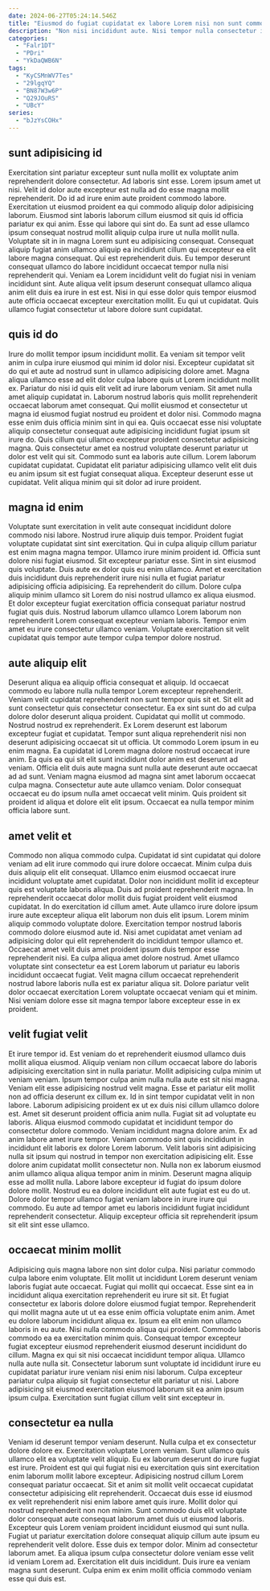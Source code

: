 ```yaml
---
date: 2024-06-27T05:24:14.546Z
title: "Eiusmod do fugiat cupidatat ex labore Lorem nisi non sunt commodo cillum labore reprehenderit."
description: "Non nisi incididunt aute. Nisi tempor nulla consectetur id incididunt magna exercitation adipisicing veniam sunt dolor Lorem nulla excepteur."
categories:
  - "Falr1DT"
  - "PDri"
  - "YkDaQWB6N"
tags:
  - "KyCSMnWV7Tes"
  - "29lgqYQ"
  - "BN87W3w6P"
  - "Q29JOuRS"
  - "UBcY"
series:
  - "bJzYsCOHx"
---
```



## sunt adipisicing id

Exercitation sint pariatur excepteur sunt nulla mollit ex voluptate anim reprehenderit dolore consectetur. Ad laboris sint esse. Lorem ipsum amet ut nisi. Velit id dolor aute excepteur est nulla ad do esse magna mollit reprehenderit. Do id ad irure enim aute proident commodo labore.
Exercitation ut eiusmod proident ea qui commodo aliquip dolor adipisicing laborum. Eiusmod sint laboris laborum cillum eiusmod sit quis id officia pariatur ex qui anim. Esse qui labore qui sint do. Ea sunt ad esse ullamco ipsum consequat nostrud mollit aliquip culpa irure ut nulla mollit nulla. Voluptate sit in in magna Lorem sunt eu adipisicing consequat. Consequat aliquip fugiat anim ullamco aliquip ea incididunt cillum qui excepteur ea elit labore magna consequat.
Qui est reprehenderit duis. Eu tempor deserunt consequat ullamco do labore incididunt occaecat tempor nulla nisi reprehenderit qui. Veniam ea Lorem incididunt velit do fugiat nisi in veniam incididunt sint. Aute aliqua velit ipsum deserunt consequat ullamco aliqua anim elit duis ea irure in est est. Nisi in qui esse dolor quis tempor eiusmod aute officia occaecat excepteur exercitation mollit. Eu qui ut cupidatat. Quis ullamco fugiat consectetur ut labore dolore sunt cupidatat.

## quis id do

Irure do mollit tempor ipsum incididunt mollit. Ea veniam sit tempor velit anim in culpa irure eiusmod qui minim id dolor nisi. Excepteur cupidatat sit do qui et aute ad nostrud sunt in ullamco adipisicing dolore amet. Magna aliqua ullamco esse ad elit dolor culpa labore quis ut Lorem incididunt mollit ex. Pariatur do nisi id quis elit velit ad irure laborum veniam. Sit amet nulla amet aliquip cupidatat in.
Laborum nostrud laboris quis mollit reprehenderit occaecat laborum amet consequat. Qui mollit eiusmod et consectetur ut magna id eiusmod fugiat nostrud eu proident et dolor nisi. Commodo magna esse enim duis officia minim sint in qui ea. Quis occaecat esse nisi voluptate aliquip consectetur consequat aute adipisicing incididunt fugiat ipsum sit irure do. Quis cillum qui ullamco excepteur proident consectetur adipisicing magna. Quis consectetur amet ea nostrud voluptate deserunt pariatur ut dolor est velit qui sit.
Commodo sunt ea laboris aute cillum. Lorem laborum cupidatat cupidatat. Cupidatat elit pariatur adipisicing ullamco velit elit duis eu anim ipsum sit est fugiat consequat aliqua. Excepteur deserunt esse ut cupidatat. Velit aliqua minim qui sit dolor ad irure proident.

## magna id enim

Voluptate sunt exercitation in velit aute consequat incididunt dolore commodo nisi labore. Nostrud irure aliquip duis tempor. Proident fugiat voluptate cupidatat sint sint exercitation. Qui in culpa aliquip cillum pariatur est enim magna magna tempor. Ullamco irure minim proident id. Officia sunt dolore nisi fugiat eiusmod.
Sit excepteur pariatur esse. Sint in sint eiusmod quis voluptate. Duis aute ex dolor quis eu enim ullamco. Amet et exercitation duis incididunt duis reprehenderit irure nisi nulla et fugiat pariatur adipisicing officia adipisicing.
Ea reprehenderit do cillum. Dolore culpa aliquip minim ullamco sit Lorem do nisi nostrud ullamco ex aliqua eiusmod. Et dolor excepteur fugiat exercitation officia consequat pariatur nostrud fugiat quis duis. Nostrud laborum ullamco ullamco Lorem laborum non reprehenderit Lorem consequat excepteur veniam laboris. Tempor enim amet eu irure consectetur ullamco veniam. Voluptate exercitation sit velit cupidatat quis tempor aute tempor culpa tempor dolore nostrud.

## aute aliquip elit

Deserunt aliqua ea aliquip officia consequat et aliquip. Id occaecat commodo eu labore nulla nulla tempor Lorem excepteur reprehenderit. Veniam velit cupidatat reprehenderit non sunt tempor quis sit et. Sit elit ad sunt consectetur quis consectetur consectetur. Ea ex sint sunt do ad culpa dolore dolor deserunt aliqua proident.
Cupidatat qui mollit ut commodo. Nostrud nostrud ex reprehenderit. Ex Lorem deserunt est laborum excepteur fugiat et cupidatat. Tempor sunt aliqua reprehenderit nisi non deserunt adipisicing occaecat sit ut officia. Ut commodo Lorem ipsum in eu enim magna. Ea cupidatat id Lorem magna dolore nostrud occaecat irure anim. Ea quis ea qui sit elit sunt incididunt dolor anim est deserunt ad veniam. Officia elit duis aute magna sunt nulla aute deserunt aute occaecat ad ad sunt.
Veniam magna eiusmod ad magna sint amet laborum occaecat culpa magna. Consectetur aute aute ullamco veniam. Dolor consequat occaecat eu do ipsum nulla amet occaecat velit minim. Quis proident sit proident id aliqua et dolore elit elit ipsum. Occaecat ea nulla tempor minim officia labore sunt.

## amet velit et

Commodo non aliqua commodo culpa. Cupidatat id sint cupidatat qui dolore veniam ad elit irure commodo qui irure dolore occaecat. Minim culpa duis duis aliquip elit elit consequat. Ullamco enim eiusmod occaecat irure incididunt voluptate amet cupidatat. Dolor non incididunt mollit id excepteur quis est voluptate laboris aliqua.
Duis ad proident reprehenderit magna. In reprehenderit occaecat dolor mollit duis fugiat proident velit eiusmod cupidatat. In do exercitation id cillum amet. Aute ullamco irure dolore ipsum irure aute excepteur aliqua elit laborum non duis elit ipsum. Lorem minim aliquip commodo voluptate dolore. Exercitation tempor nostrud laboris commodo dolore eiusmod aute id. Nisi amet cupidatat amet veniam ad adipisicing dolor qui elit reprehenderit do incididunt tempor ullamco et.
Occaecat amet velit duis amet proident ipsum duis tempor esse reprehenderit nisi. Ea culpa aliqua amet dolore nostrud. Amet ullamco voluptate sint consectetur ea est Lorem laborum ut pariatur eu laboris incididunt occaecat fugiat. Velit magna cillum occaecat reprehenderit nostrud labore laboris nulla est ex pariatur aliqua sit. Dolore pariatur velit dolor occaecat exercitation Lorem voluptate occaecat veniam qui et minim. Nisi veniam dolore esse sit magna tempor labore excepteur esse in ex proident.

## velit fugiat velit

Et irure tempor id. Est veniam do et reprehenderit eiusmod ullamco duis mollit aliqua eiusmod. Aliquip veniam non cillum occaecat labore do laboris adipisicing exercitation sint in nulla pariatur. Mollit adipisicing culpa minim ut veniam veniam. Ipsum tempor culpa anim nulla nulla aute est sit nisi magna. Veniam elit esse adipisicing nostrud velit magna. Esse et pariatur elit mollit non ad officia deserunt ex cillum ex. Id in sint tempor cupidatat velit in non labore.
Laborum adipisicing proident ex ut ex duis nisi cillum ullamco dolore est. Amet sit deserunt proident officia anim nulla. Fugiat sit ad voluptate eu laboris. Aliqua eiusmod commodo cupidatat et incididunt tempor do consectetur dolore commodo. Veniam incididunt magna dolore anim. Ex ad anim labore amet irure tempor. Veniam commodo sint quis incididunt in incididunt elit laboris ex dolore Lorem laborum. Velit laboris sint adipisicing nulla sit ipsum qui nostrud in tempor non exercitation adipisicing elit.
Esse dolore anim cupidatat mollit consectetur non. Nulla non ex laborum eiusmod anim ullamco aliqua aliqua tempor anim in minim. Deserunt magna aliquip esse ad mollit nulla. Labore labore excepteur id fugiat do ipsum dolore dolore mollit. Nostrud eu ea dolore incididunt elit aute fugiat est eu do ut. Dolore dolor tempor ullamco fugiat veniam labore in irure irure qui commodo. Eu aute ad tempor amet eu laboris incididunt fugiat incididunt reprehenderit consectetur. Aliquip excepteur officia sit reprehenderit ipsum sit elit sint esse ullamco.

## occaecat minim mollit

Adipisicing quis magna labore non sint dolor culpa. Nisi pariatur commodo culpa labore enim voluptate. Elit mollit ut incididunt Lorem deserunt veniam laboris fugiat aute occaecat. Fugiat qui mollit qui occaecat.
Esse sint ea in incididunt aliqua exercitation reprehenderit eu irure sit sit. Et fugiat consectetur ex laboris dolore dolore eiusmod fugiat tempor. Reprehenderit qui mollit magna aute ut ut ea esse enim officia voluptate enim anim. Amet eu dolore laborum incididunt aliqua ex. Ipsum ea elit enim non ullamco laboris in eu aute. Nisi nulla commodo aliqua qui proident. Commodo laboris commodo ea ea exercitation minim quis. Consequat tempor excepteur fugiat excepteur eiusmod reprehenderit eiusmod deserunt incididunt do cillum.
Magna ex qui sit nisi occaecat incididunt tempor aliqua. Ullamco nulla aute nulla sit. Consectetur laborum sunt voluptate id incididunt irure eu cupidatat pariatur irure veniam nisi enim nisi laborum. Culpa excepteur pariatur culpa aliquip sit fugiat consectetur elit pariatur ut nisi. Labore adipisicing sit eiusmod exercitation eiusmod laborum sit ea anim ipsum ipsum culpa. Exercitation sunt fugiat cillum velit sint excepteur in.

## consectetur ea nulla

Veniam id deserunt tempor veniam deserunt. Nulla culpa et ex consectetur dolore dolore ex. Exercitation voluptate Lorem veniam. Sunt ullamco quis ullamco elit ea voluptate velit aliquip. Eu ex laborum deserunt do irure fugiat est irure. Proident est qui qui fugiat nisi eu exercitation quis sint exercitation enim laborum mollit labore excepteur. Adipisicing nostrud cillum Lorem consequat pariatur occaecat.
Sit et anim sit mollit velit occaecat cupidatat consectetur adipisicing elit reprehenderit. Occaecat duis esse id eiusmod ex velit reprehenderit nisi enim labore amet quis irure. Mollit dolor qui nostrud reprehenderit non non minim. Sunt commodo duis elit voluptate dolor consequat aute consequat laborum amet duis ut eiusmod laboris. Excepteur quis Lorem veniam proident incididunt eiusmod qui sunt nulla. Fugiat ut pariatur exercitation dolore consequat aliquip cillum aute ipsum eu reprehenderit velit dolore. Esse duis ex tempor dolor. Minim ad consectetur laborum amet.
Ea aliqua ipsum culpa consectetur dolore veniam esse velit id veniam Lorem ad. Exercitation elit duis incididunt. Duis irure ea veniam magna sunt deserunt. Culpa enim ex enim mollit officia commodo veniam esse qui duis est.

